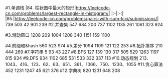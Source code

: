 #1.单调栈
|84. 柱状图中最大的矩形|https://leetcode-cn.com/problems/largest-rectangle-in-histogram/|
|:-|:-:|
|85.|https://leetcode-cn.com/problems/pairs-with-sum-lcci/submissions/|
739
503
42
901
239
#2.并查集
547
684
200
737
1102
1135
261
1061
323
924

#3.滑动窗口
1208
209
1004
1208
340
1151
159
1100

#4.前缀和&hash
560
523
974
#5.差分
1094
1109
121
122
253
#6.拓扑排序
210
444
269
#7.字符串
5
93
43
227
#8.BFS
127
139
130
317
505
529
1263
1197
815
934
#9.DFS
934
1102
685
531
533
332
337
113
#10.动态规划
213、1043、416、123、62、63、651、361、1066、750、1230、1055
#11.贪心算法
452
1231
1247
45
621
376
#12.字典树
820
1231
648
208
